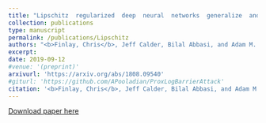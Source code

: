 ```yaml
---
title: "Lipschitz  regularized  deep  neural  networks  generalize  and  are adversarially  robust"
collection: publications
type: manuscript
permalink: /publications/Lipschitz
authors: "<b>Finlay, Chris</b>, Jeff Calder, Bilal Abbasi, and Adam M. Oberman"
excerpt: 
date: 2019-09-12
#venue: '(preprint)'
arxivurl: 'https://arxiv.org/abs/1808.09540'
#giturl: 'https://github.com/APooladian/ProxLogBarrierAttack'
citation: '<b>Finlay, Chris</b>, Jeff Calder, Bilal Abbasi, and Adam M. Oberman. &quot;Lipschitz  regularized  deep  neural  networks  generalize  and  are adversarially  robust.&quot; <i>arXiv preprint arXiv:1808.09540</i> (2019).'
---
```


[Download paper here]({{site.url}}/files/publications/Lipschitz.pdf)
